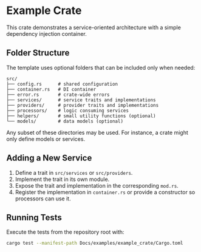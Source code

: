 # Example Crate

This crate demonstrates a service-oriented architecture with a simple dependency injection container.

## Folder Structure
The template uses optional folders that can be included only when needed:

```
src/
├── config.rs      # shared configuration
├── container.rs   # DI container
├── error.rs       # crate-wide errors
├── services/      # service traits and implementations
├── providers/     # provider traits and implementations
├── processors/    # logic consuming services
├── helpers/       # small utility functions (optional)
└── models/        # data models (optional)
```

Any subset of these directories may be used. For instance, a crate might only define models or services.

## Adding a New Service
1. Define a trait in `src/services` or `src/providers`.
2. Implement the trait in its own module.
3. Expose the trait and implementation in the corresponding `mod.rs`.
4. Register the implementation in `container.rs` or provide a constructor so processors can use it.

## Running Tests
Execute the tests from the repository root with:

```bash
cargo test --manifest-path Docs/examples/example_crate/Cargo.toml
```
